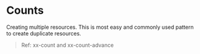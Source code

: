 # Counts

Creating multiple resources. This is most easy and commonly used pattern to create duplicate resources.

> Ref: xx-count and xx-count-advance
